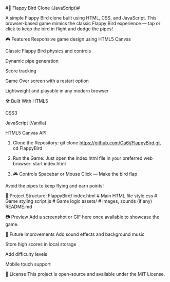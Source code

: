 #🐤 Flappy Bird Clone (JavaScript)#

A simple Flappy Bird clone built using HTML, CSS, and JavaScript. This browser-based game mimics the classic Flappy Bird experience — tap or click to keep the bird in flight and dodge the pipes!

🎮 Features
Responsive game design using HTML5 Canvas

Classic Flappy Bird physics and controls

Dynamic pipe generation

Score tracking

Game Over screen with a restart option

Lightweight and playable in any modern browser

🛠️ Built With
HTML5

CSS3

JavaScript (Vanilla)

HTML5 Canvas API
1. Clone the Repository:
git clone https://github.com/Ga6i/FlappyBird.git
cd FlappyBird

2. Run the Game:
Just open the index.html file in your preferred web browser:
start index.html

3. 🎮 Controls
Spacebar or Mouse Click — Make the bird flap

Avoid the pipes to keep flying and earn points!

📁 Project Structure:
FlappyBird/
index.html         # Main HTML file
style.css          # Game styling
script.js          # Game logic
assets/            # Images, sounds (if any)
README.md

📷 Preview
Add a screenshot or GIF here once available to showcase the game.

📌 Future Improvements
Add sound effects and background music

Store high scores in local storage

Add difficulty levels

Mobile touch support

🧾 License
This project is open-source and available under the MIT License.

